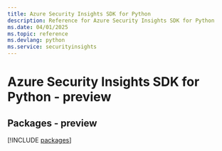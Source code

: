 ```yaml
---
title: Azure Security Insights SDK for Python
description: Reference for Azure Security Insights SDK for Python
ms.date: 04/01/2025
ms.topic: reference
ms.devlang: python
ms.service: securityinsights
---
```

# Azure Security Insights SDK for Python - preview
## Packages - preview
[!INCLUDE [packages](security-insights-index.md)]